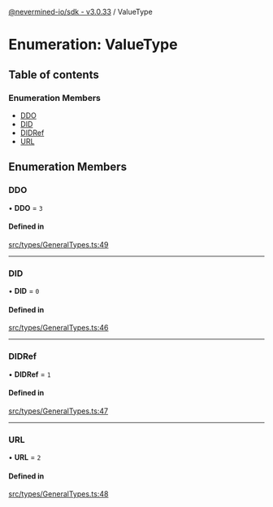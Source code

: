[@nevermined-io/sdk - v3.0.33](../code-reference.md) / ValueType

# Enumeration: ValueType

## Table of contents

### Enumeration Members

- [DDO](ValueType.md#ddo)
- [DID](ValueType.md#did)
- [DIDRef](ValueType.md#didref)
- [URL](ValueType.md#url)

## Enumeration Members

### DDO

• **DDO** = `3`

#### Defined in

[src/types/GeneralTypes.ts:49](https://github.com/nevermined-io/sdk-js/blob/52fd1167668ed7223a94e3de0b05f43aa729e3f8/src/types/GeneralTypes.ts#L49)

---

### DID

• **DID** = `0`

#### Defined in

[src/types/GeneralTypes.ts:46](https://github.com/nevermined-io/sdk-js/blob/52fd1167668ed7223a94e3de0b05f43aa729e3f8/src/types/GeneralTypes.ts#L46)

---

### DIDRef

• **DIDRef** = `1`

#### Defined in

[src/types/GeneralTypes.ts:47](https://github.com/nevermined-io/sdk-js/blob/52fd1167668ed7223a94e3de0b05f43aa729e3f8/src/types/GeneralTypes.ts#L47)

---

### URL

• **URL** = `2`

#### Defined in

[src/types/GeneralTypes.ts:48](https://github.com/nevermined-io/sdk-js/blob/52fd1167668ed7223a94e3de0b05f43aa729e3f8/src/types/GeneralTypes.ts#L48)
